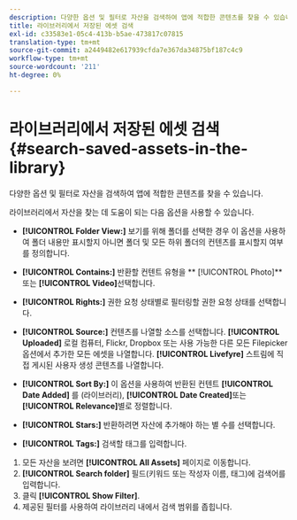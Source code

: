 ```yaml
---
description: 다양한 옵션 및 필터로 자산을 검색하여 앱에 적합한 콘텐츠를 찾을 수 있습니다.
title: 라이브러리에서 저장된 에셋 검색
exl-id: c33583e1-05c4-413b-b5ae-473817c07815
translation-type: tm+mt
source-git-commit: a2449482e617939cfda7e367da34875bf187c4c9
workflow-type: tm+mt
source-wordcount: '211'
ht-degree: 0%

---
```


# 라이브러리에서 저장된 에셋 검색{#search-saved-assets-in-the-library}

다양한 옵션 및 필터로 자산을 검색하여 앱에 적합한 콘텐츠를 찾을 수 있습니다.

라이브러리에서 자산을 찾는 데 도움이 되는 다음 옵션을 사용할 수 있습니다.

* **[!UICONTROL Folder View:]** 보기를 위해 폴더를 선택한 경우 이 옵션을 사용하여 폴더 내용만 표시할지 아니면 폴더 및 모든 하위 폴더의 컨텐츠를 표시할지 여부를 정의합니다.
* **[!UICONTROL Contains:]** 반환할 컨텐트 유형을 **  [!UICONTROL Photo]** 또는  **[!UICONTROL Video]**&#x200B;선택합니다.

* **[!UICONTROL Rights:]** 권한 요청 상태별로 필터링할 권한 요청 상태를 선택합니다.
* **[!UICONTROL Source:]** 컨텐츠를 나열할 소스를 선택합니다. **[!UICONTROL Uploaded]** 로컬 컴퓨터, Flickr, Dropbox 또는 사용 가능한 다른 모든 Filepicker 옵션에서 추가한 모든 에셋을 나열합니다. **[!UICONTROL Livefyre]** 스트림에 직접 게시된 사용자 생성 콘텐츠를 나열합니다.

* **[!UICONTROL Sort By:]** 이 옵션을 사용하여 반환된 컨텐트 **[!UICONTROL Date Added]** 를 (라이브러리),  **[!UICONTROL Date Created]**&#x200B;또는  **[!UICONTROL Relevance]**&#x200B;별로 정렬합니다.

* **[!UICONTROL Stars:]** 반환하려면 자산에 추가해야 하는 별 수를 선택합니다.
* **[!UICONTROL Tags:]** 검색할 태그를 입력합니다.

1. 모든 자산을 보려면 **[!UICONTROL All Assets]** 페이지로 이동합니다.
1. **[!UICONTROL Search folder]** 필드(키워드 또는 작성자 이름, 태그)에 검색어를 입력합니다.
1. 클릭 **[!UICONTROL Show Filter]**.
1. 제공된 필터를 사용하여 라이브러리 내에서 검색 범위를 좁힙니다.
